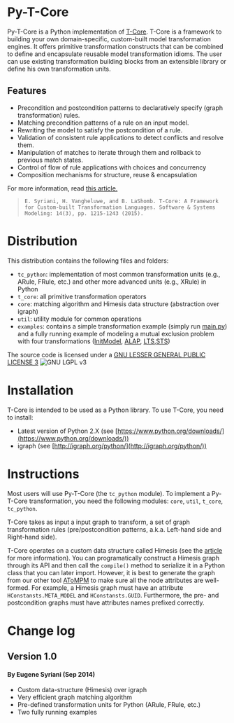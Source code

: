 # Py-T-Core
Py-T-Core is a Python implementation of [T-Core](http://rdcu.be/mE8D). T-Core is a framework to building your own domain-specific, custom-built model transformation engines. It offers primitive transformation constructs that can be combined to define and encapsulate reusable model transformation idioms. The user can use existing transformation building blocks from an extensible library or define his own transformation units.

## Features
- Precondition and postcondition patterns to declaratively specify (graph transformation) rules.
- Matching precondition patterns of a rule on an input model.
- Rewriting the model to satisfy the postcondition of a rule.
- Validation of consistent rule applications to detect conflicts and resolve them.
- Manipulation of matches to iterate through them and rollback to previous match states.
- Control of flow of rule applications with choices and concurrency
- Composition mechanisms for structure, reuse & encapsulation

For more information, read [this article.](http://rdcu.be/mE8D)
>`E. Syriani, H. Vangheluwe, and B. LaShomb. T-Core: A Framework for Custom-built Transformation Languages. Software & Systems Modeling: 14(3), pp. 1215-1243 (2015).`

# Distribution
This distribution contains the following files and folders:
- `tc_python`: implementation of most common transformation units (e.g., ARule, FRule, etc.) and other more advanced units (e.g., XRule) in Python
- `t_core`: all primitive transformation operators
- `core`: matching algorithm and Himesis data structure (abstraction over igraph)
- `util`: utility module for common operations
- `examples`: contains a simple transformation example (simply run [main.py](examples/simple/main.py)) and a fully running example of modeling a mutual exclusion problem with four transformations ([InitModel](examples/mutex/InitModel.py), [ALAP](examples/mutex/ALAP.py), [LTS](examples/mutex/LTS.py),[STS](examples/mutex/STS.py))

The source code is licensed under a [GNU LESSER GENERAL PUBLIC LICENSE 3](https://www.gnu.org/licenses/lgpl-3.0.en.html) ![GNU LGPL v3](https://img.shields.io/badge/license-LGPLv3-blue.svg)

# Installation
T-Core is intended to be used as a Python library.
To use T-Core, you need to install:
- Latest version of Python 2.X (see [https://www.python.org/downloads/](https://www.python.org/downloads/))
- igraph (see [http://igraph.org/python/](http://igraph.org/python/))

# Instructions

Most users will use Py-T-Core (the `tc_python` module).
To implement a Py-T-Core transformation, you need the following modules: `core`, `util`, `t_core`, `tc_python`.

T-Core takes as input a input graph to transform, a set of graph transformation rules (pre/postcondition patterns, a.k.a. Left-hand side and Right-hand side).

T-Core operates on a custom data structure called Himesis (see the [article](http://rdcu.be/mE8D) for more information). You can programatically construct a Himesis graph through its API and then call the `compile()` method to serialize it in a Python class that you can later import. However, it is best to generate the graph from our other tool [AToMPM](https://atompm.github.io/) to make sure all the node attributes are well-formed. For example, a Himesis graph must have an attribute `HConstansts.META_MODEL` and `HConstansts.GUID`. Furthermore, the pre- and postcondition graphs must have attributes names prefixed correctly.


# Change log

## Version 1.0
#### By Eugene Syriani (Sep 2014)
- Custom data-structure (Himesis) over igraph
- Very efficient graph matching algorithm
- Pre-defined transformation units for Python (ARule, FRule, etc.)
- Two fully running examples
